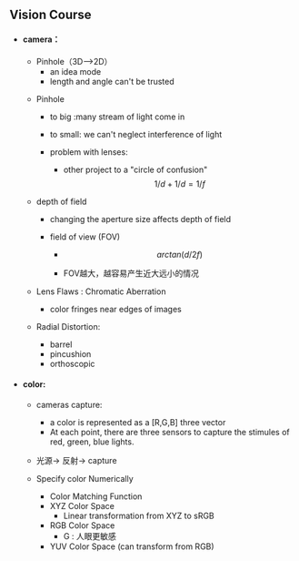 ## Vision Course

- #### camera：

  - Pinhole（3D-->2D）
    - an idea mode
    - length and angle can't be trusted

  * Pinhole

    * to big :many stream of light come in 
    * to small:  we can't neglect interference of light

    * problem with lenses:

      * other project to a "circle of confusion"
        $$
        1/d+1/d=1/f
        $$

  * depth of field

    * changing the aperture size affects depth of field

    * field of view   (FOV)

      * $$
        arctan(d/2f)
        $$

      * FOV越大，越容易产生近大远小的情况

  * Lens Flaws : Chromatic Aberration
    * color fringes near edges of images

  * Radial Distortion:
    * barrel
    * pincushion
    * orthoscopic

* #### color:

  * cameras capture:
    * a color is represented as a [R,G,B] three vector
    * At each point, there are three sensors to capture the stimules of red, green, blue lights.

  * 光源-> 反射-> capture

  * Specify color Numerically
    * Color Matching Function
    * XYZ Color Space
      * Linear transformation from XYZ to sRGB
    * RGB Color Space
      * G  : 人眼更敏感
    * YUV  Color Space   (can transform from RGB)

